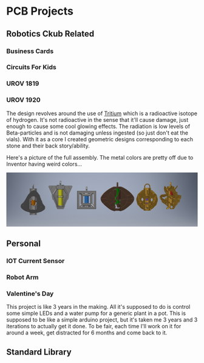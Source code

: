 #	PCB Projects

 

##	Robotics Ckub Related 

### Business Cards

### Circuits For Kids

### UROV 1819

### UROV 1920



The design revolves around the use of [Tritium](https://nuclearsafety.gc.ca/eng/pdfs/Fact_Sheets/January-2013-Fact-Sheet-Tritium_e.pdf) 
which is a radioactive isotope of hydrogen. It's not radioactive in the sense that it'll cause damage, 
just enough to cause some cool glowing effects. The radiation is low levels of Beta-particles and is not
damaging unless ingested (so just don't eat the vials). With it as a core I created geometric designs 
corresponding to each stone and their back story/ability. 

Here's a picture of the full assembly. The metal colors are pretty off due to Inventor having weird colors...

![All 6 pendants with metal coloring](https://github.com/Jbruslind/PersonalProjects/blob/master/Inventor%20Projects/Infinity/Infinity_Assembly.png)
 

##	Personal

### IOT Current Sensor

### Robot Arm

### Valentine's Day

This project is like 3 years in the making. All it's supposed to do is control some simple LEDs and a water pump
for a generic plant in a pot. This is supposed to be like a simple arduino project, but it's taken me 3 years and
3 iterations to actually get it done. To be fair, each time I'll work on it for around a week, get distracted for 
6 months and come back to it. 

## Standard Library 